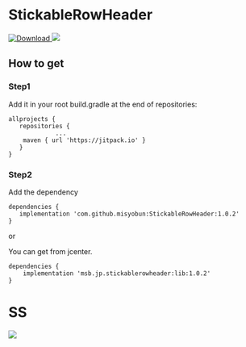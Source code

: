 # StickableRowHeader 
 [ ![Download](https://api.bintray.com/packages/misyobun/maven/StickableRowHeader/images/download.svg) ](https://bintray.com/misyobun/maven/StickableRowHeader/_latestVersion)
[![](https://jitpack.io/v/misyobun/StickableRowHeader.svg)](https://jitpack.io/#misyobun/StickableRowHeader)

## How to get 

### Step1

Add it in your root build.gradle at the end of repositories:

```
allprojects {
   repositories {
			 ...
   	maven { url 'https://jitpack.io' }
   }
}	
```
### Step2

Add the dependency
```
dependencies {
   implementation 'com.github.misyobun:StickableRowHeader:1.0.2'
}
``` 

or 

You can get from jcenter.

```
dependencies {
    implementation 'msb.jp.stickablerowheader:lib:1.0.2'
}
```

# SS

![](https://user-images.githubusercontent.com/509448/47357409-920c0300-d701-11e8-8a99-ef62e89acb45.gif)

